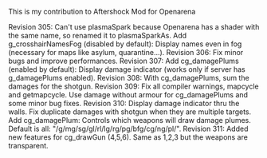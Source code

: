 This is my contribution to Aftershock Mod for Openarena

Revision 305: Can't use plasmaSpark because Openarena
has a shader with the same name, so renamed it to plasmaSparkAs.
Add g_crosshairNamesFog (disabled by default): Display names even
in fog (necessary for maps like asylum, quarantine...).
Revision 306: Fix minor bugs and improve performances.
Revision 307: Add cg_damagePlums (enabled by default): Display damage
indicator (works only if server has g_damagePlums enabled).
Revision 308: With cg_damagePlums, sum the damages for the shotgun.
Revision 309: Fix all compiler warnings, mapcycle and getmapcycle.
Use damage without armour for cg_damagePlums and some minor bug fixes.
Revision 310: Display damage indicator thru the walls.
Fix duplicate damages with shotgun when they are multiple targets.
Add cg_damagePlum: Controls which weapons will draw damage plumes.
Default is all: "/g/mg/sg/gl/rl/lg/rg/pg/bfg/cg/ng/pl/".
Revision 311: Added new features for cg_drawGun (4,5,6).
Same as 1,2,3 but the weapons are transparent.
